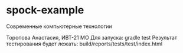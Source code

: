 # spock-example
Современные компьютерные технологии

Торопова Анастасия, ИВТ-21 МО
Для запуска: gradle test
Результат тестирования будет лежать: build/reports/tests/test/index.html
